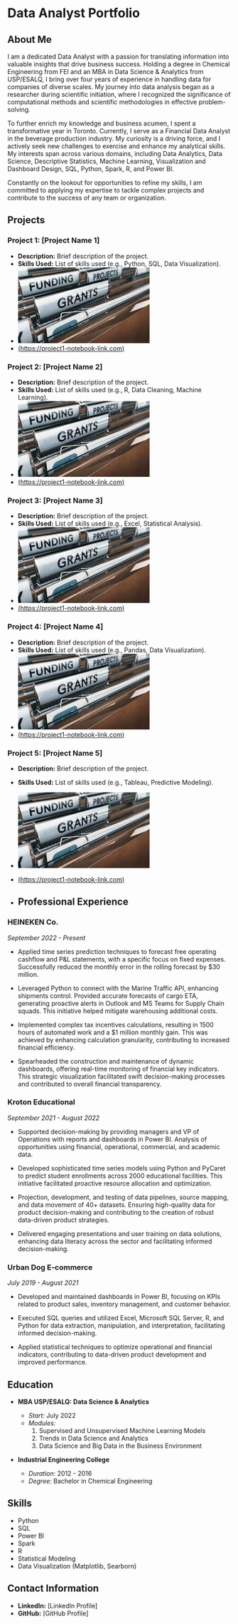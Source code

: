 # Data Analyst Portfolio

## About Me

I am a dedicated Data Analyst with a passion for translating information into valuable insights that drive business success. Holding a degree in Chemical Engineering from FEI and an MBA in Data Science & Analytics from USP/ESALQ, I bring over four years of experience in handling data for companies of diverse scales. My journey into data analysis began as a researcher during scientific initiation, where I recognized the significance of computational methods and scientific methodologies in effective problem-solving.

To further enrich my knowledge and business acumen, I spent a transformative year in Toronto. Currently, I serve as a Financial Data Analyst in the beverage production industry. My curiosity is a driving force, and I actively seek new challenges to exercise and enhance my analytical skills. My interests span across various domains, including Data Analytics, Data Science, Descriptive Statistics, Machine Learning, Visualization and Dashboard Design, SQL, Python, Spark, R, and Power BI.

Constantly on the lookout for opportunities to refine my skills, I am committed to applying my expertise to tackle complex projects and contribute to the success of any team or organization.

## Projects

### Project 1: [Project Name 1]

- **Description:** Brief description of the project.
- **Skills Used:** List of skills used (e.g., Python, SQL, Data Visualization).
- ![Project Image 1](cgp.jpg)
- [(https://project1-notebook-link.com)](https://pedroscala.github.io/cgc_site/)

### Project 2: [Project Name 2]

- **Description:** Brief description of the project.
- **Skills Used:** List of skills used (e.g., R, Data Cleaning, Machine Learning).
- ![Project Image 2](cgp.jpg)
- [(https://project1-notebook-link.com)](https://pedroscala.github.io/cgc_site/)

### Project 3: [Project Name 3]

- **Description:** Brief description of the project.
- **Skills Used:** List of skills used (e.g., Excel, Statistical Analysis).
- ![Project Image 3](cgp.jpg)
- [(https://project1-notebook-link.com)](https://pedroscala.github.io/cgc_site/)

### Project 4: [Project Name 4]

- **Description:** Brief description of the project.
- **Skills Used:** List of skills used (e.g., Pandas, Data Visualization).
- ![Project Image 4](cgp.jpg)
- [(https://project1-notebook-link.com)](https://pedroscala.github.io/cgc_site/)

### Project 5: [Project Name 5]

- **Description:** Brief description of the project.
- **Skills Used:** List of skills used (e.g., Tableau, Predictive Modeling).
- ![Project Image 5](cgp.jpg)
- [(https://project1-notebook-link.com)](https://pedroscala.github.io/cgc_site/)

- ## Professional Experience

### HEINEKEN Co.
*September 2022 - Present*

- Applied time series prediction techniques to forecast free operating cashflow and P&L statements, with a specific focus on fixed expenses. Successfully reduced the monthly error in the rolling forecast by $30 million.

- Leveraged Python to connect with the Marine Traffic API, enhancing shipments control. Provided accurate forecasts of cargo ETA, generating proactive alerts in Outlook and MS Teams for Supply Chain squads. This initiative helped mitigate warehousing additional costs.

- Implemented complex tax incentives calculations, resulting in 1500 hours of automated work and a $1 million monthly gain. This was achieved by enhancing calculation granularity, contributing to increased financial efficiency.

- Spearheaded the construction and maintenance of dynamic dashboards, offering real-time monitoring of financial key indicators. This strategic visualization facilitated swift decision-making processes and contributed to overall financial transparency.

### Kroton Educational
*September 2021 - August 2022*

- Supported decision-making by providing managers and VP of Operations with reports and dashboards in Power BI. Analysis of opportunities using financial, operational, commercial, and academic data.

- Developed sophisticated time series models using Python and PyCaret to predict student enrollments across 2000 educational facilities. This initiative facilitated proactive resource allocation and optimization.

- Projection, development, and testing of data pipelines, source mapping, and data movement of 40+ datasets. Ensuring high-quality data for product decision-making and contributing to the creation of robust data-driven product strategies.

- Delivered engaging presentations and user training on data solutions, enhancing data literacy across the sector and facilitating informed decision-making.

### Urban Dog E-commerce
*July 2019 - August 2021*

- Developed and maintained dashboards in Power BI, focusing on KPIs related to product sales, inventory management, and customer behavior.

- Executed SQL queries and utilized Excel, Microsoft SQL Server, R, and Python for data extraction, manipulation, and interpretation, facilitating informed decision-making.

- Applied statistical techniques to optimize operational and financial indicators, contributing to data-driven product development and improved performance.

## Education

- **MBA USP/ESALQ: Data Science & Analytics**
  - *Start:* July 2022
  - *Modules:*
    1. Supervised and Unsupervised Machine Learning Models
    2. Trends in Data Science and Analytics
    3. Data Science and Big Data in the Business Environment

- **Industrial Engineering College**
  - *Duration:* 2012 - 2016
  - *Degree:* Bachelor in Chemical Engineering

## Skills

- Python
- SQL
- Power BI
- Spark
- R
- Statistical Modeling
- Data Visualization (Matplotlib, Searborn)

## Contact Information

- **LinkedIn:** [LinkedIn Profile]
- **GitHub:** [GitHub Profile]
